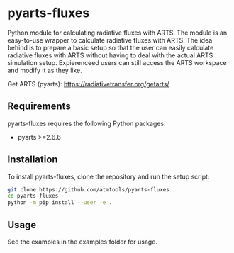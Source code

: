# pyarts-fluxes

Python module for calculating radiative fluxes with ARTS.
The module is an easy-to-use wrapper to calculate radiative fluxes with ARTS.
The idea behind is to prepare a basic setup so that the user can easily calculate radiative fluxes with ARTS without having to deal with the actual ARTS simulation setup.
Expierenceed users can still access the ARTS workspace and modify it as they like.

Get ARTS (pyarts): https://radiativetransfer.org/getarts/

## Requirements

pyarts-fluxes requires the following Python packages:

- pyarts >=2.6.6

## Installation

To install pyarts-fluxes, clone the repository and run the setup script:

```bash
git clone https://github.com/atmtools/pyarts-fluxes
cd pyarts-fluxes
python -m pip install --user -e .
```

## Usage

See the examples in the examples folder for usage.
